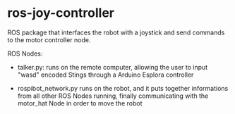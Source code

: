 # ros-joy-controller
ROS package that interfaces the robot with a joystick and send commands to the motor controller node.

ROS Nodes:

- talker.py:
runs on the remote computer, allowing the user to input "wasd" encoded Stings through a Arduino Esplora controller

- rospibot_network.py
runs on the robot, and it puts together informations from all other ROS Nodes running, finally communicating with the motor_hat Node in order to move the robot
